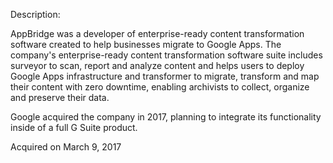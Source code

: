 Description:

AppBridge was a developer of enterprise-ready content transformation software created to help businesses migrate to Google Apps. The company's enterprise-ready content transformation software suite includes surveyor to scan, report and analyze content and helps users to deploy Google Apps infrastructure and transformer to migrate, transform and map their content with zero downtime, enabling archivists to collect, organize and preserve their data.

Google acquired the company in 2017, planning to integrate its functionality inside of a full G Suite product.

Acquired on March 9, 2017